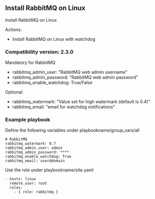 ## Install RabbitMQ on Linux

Install RabbitMQ on Linux

Actions:
- Install RabbitMQ on Linux with watchdog


### Compatibility version: 2.3.0

Mandatory for RabbitMQ

- rabbitmq_admin_user: "RabbitMQ web admin username"
- rabbitmq_admin_password: "RabbitMQ web admin password"
- rabbitmq_enable_watchdog: True/False

Optional:

- rabbitmq_watermark: "Value set for high watermark (default is 0.4)"
- rabbitmq_email: "email for watchdog notifications"

### Example playbook


Define the following variables under playbookname/group_vars/all
```
# RabbitMQ
rabbitmq_watermark: 0.7
rabbitmq_admin_user: admin
rabbitmq_admin_password: ****
rabbitmq_enable_watchdog: True
rabbitmq_email: user@domain
```

Use the role under playbookname/site.yaml
```
- hosts: linux
  remote_user: root
  roles:
    - { role: rabbitmq }
```

